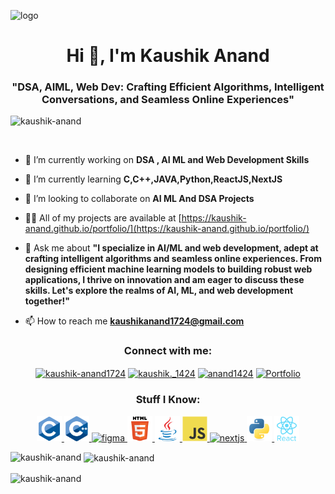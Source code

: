 ![logo](https://github.com/kaushik-anand/kaushik-anand/blob/main/Green%20Gaming%20Channel%20YouTube%20Channel%20Art.png)
<h1 align="center">Hi 👋, I'm Kaushik Anand</h1>
<h3 align="center">"DSA, AIML, Web Dev: Crafting Efficient Algorithms, Intelligent Conversations, and Seamless Online Experiences"</h3>

<p align="left"> <img src="https://komarev.com/ghpvc/?username=kaushik-anand&label=Profile%20views&color=0e75b6&style=flat" alt="kaushik-anand" /> </p>

<p align="left"> <a href="https://twitter.com/" target="blank"><img src="https://img.shields.io/twitter/follow/?logo=twitter&style=for-the-badge" alt="" /></a> </p>

- 🔭 I’m currently working on **DSA , AI ML and Web Development Skills**

- 🌱 I’m currently learning **C,C++,JAVA,Python,ReactJS,NextJS**

- 👯 I’m looking to collaborate on **AI ML And DSA Projects**

- 👨‍💻 All of my projects are available at [https://kaushik-anand.github.io/portfolio/](https://kaushik-anand.github.io/portfolio/)

- 💬 Ask me about **"I specialize in AI/ML and web development, adept at crafting intelligent algorithms and seamless online experiences. From designing efficient machine learning models to building robust web applications, I thrive on innovation and am eager to discuss these skills. Let's explore the realms of AI, ML, and web development together!"**

- 📫 How to reach me **kaushikanand1724@gmail.com**

<h3 align="Center">Connect with me:</h3>
<p align="Center">
<a href="https://linkedin.com/in/kaushik-anand1724" target="blank"><img align="center" src="https://raw.githubusercontent.com/rahuldkjain/github-profile-readme-generator/master/src/images/icons/Social/linked-in-alt.svg" alt="kaushik-anand1724" height="30" width="40" /></a>
<a href="https://instagram.com/kaushik._1424" target="blank"><img align="center" src="https://raw.githubusercontent.com/rahuldkjain/github-profile-readme-generator/master/src/images/icons/Social/instagram.svg" alt="kaushik._1424" height="30" width="40" /></a>
<a href="https://www.leetcode.com/anand1424" target="blank"><img align="center" src="https://raw.githubusercontent.com/rahuldkjain/github-profile-readme-generator/master/src/images/icons/Social/leet-code.svg" alt="anand1424" height="30" width="40" /></a>
<a href="https://kaushikanand.netlify.app/#myProjects" target="blank"><img align="center" src="https://kaushikanand.netlify.app/#myProjects" alt="Portfolio" height="30" width="40" /></a> 
  
</p>

<h3 align="Center">Stuff I Know:</h3>
<p align="Center"> <a href="https://www.cprogramming.com/" target="_blank" rel="noreferrer"> <img src="https://raw.githubusercontent.com/devicons/devicon/master/icons/c/c-original.svg" alt="c" width="40" height="40"/> </a> <a href="https://www.w3schools.com/cpp/" target="_blank" rel="noreferrer"> <img src="https://raw.githubusercontent.com/devicons/devicon/master/icons/cplusplus/cplusplus-original.svg" alt="cplusplus" width="40" height="40"/> </a> <a href="https://www.figma.com/" target="_blank" rel="noreferrer"> <img src="https://www.vectorlogo.zone/logos/figma/figma-icon.svg" alt="figma" width="40" height="40"/> </a> <a href="https://www.w3.org/html/" target="_blank" rel="noreferrer"> <img src="https://raw.githubusercontent.com/devicons/devicon/master/icons/html5/html5-original-wordmark.svg" alt="html5" width="40" height="40"/> </a> <a href="https://www.java.com" target="_blank" rel="noreferrer"> <img src="https://raw.githubusercontent.com/devicons/devicon/master/icons/java/java-original.svg" alt="java" width="40" height="40"/> </a> <a href="https://developer.mozilla.org/en-US/docs/Web/JavaScript" target="_blank" rel="noreferrer"> <img src="https://raw.githubusercontent.com/devicons/devicon/master/icons/javascript/javascript-original.svg" alt="javascript" width="40" height="40"/> </a> <a href="https://nextjs.org/" target="_blank" rel="noreferrer"> <img src="https://cdn.worldvectorlogo.com/logos/nextjs-2.svg" alt="nextjs" width="40" height="40"/> </a> <a href="https://www.python.org" target="_blank" rel="noreferrer"> <img src="https://raw.githubusercontent.com/devicons/devicon/master/icons/python/python-original.svg" alt="python" width="40" height="40"/> </a> <a href="https://reactjs.org/" target="_blank" rel="noreferrer"> <img src="https://raw.githubusercontent.com/devicons/devicon/master/icons/react/react-original-wordmark.svg" alt="react" width="40" height="40"/> </a> </p>

<p><img align="left" src="https://github-readme-stats.vercel.app/api/top-langs?username=kaushik-anand&show_icons=true&locale=en&layout=compact" alt="kaushik-anand" /></p>

<p>&nbsp;<img align="center" src="https://github-readme-stats.vercel.app/api?username=kaushik-anand&show_icons=true&locale=en" alt="kaushik-anand" /></p>

<p><img align="center" src="https://github-readme-streak-stats.herokuapp.com/?user=kaushik-anand&" alt="kaushik-anand" /></p>

